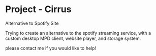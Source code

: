 # Project - Cirrus
Alternative to Spotify Site

Trying to create an alternative to the spotify streaming service, with a custom desktop MPD client, website player, and storage system.

please contact me if you would like to help!

